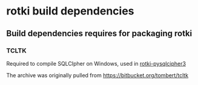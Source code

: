 # rotki build dependencies

## Build dependencies requires for packaging rotki

### TCLTK
Required to compile SQLCIpher on Windows, used in [rotki-pysqlcipher3](https://github.com/rotki/pysqlcipher3)

The archive was originally pulled from https://bitbucket.org/tombert/tcltk
